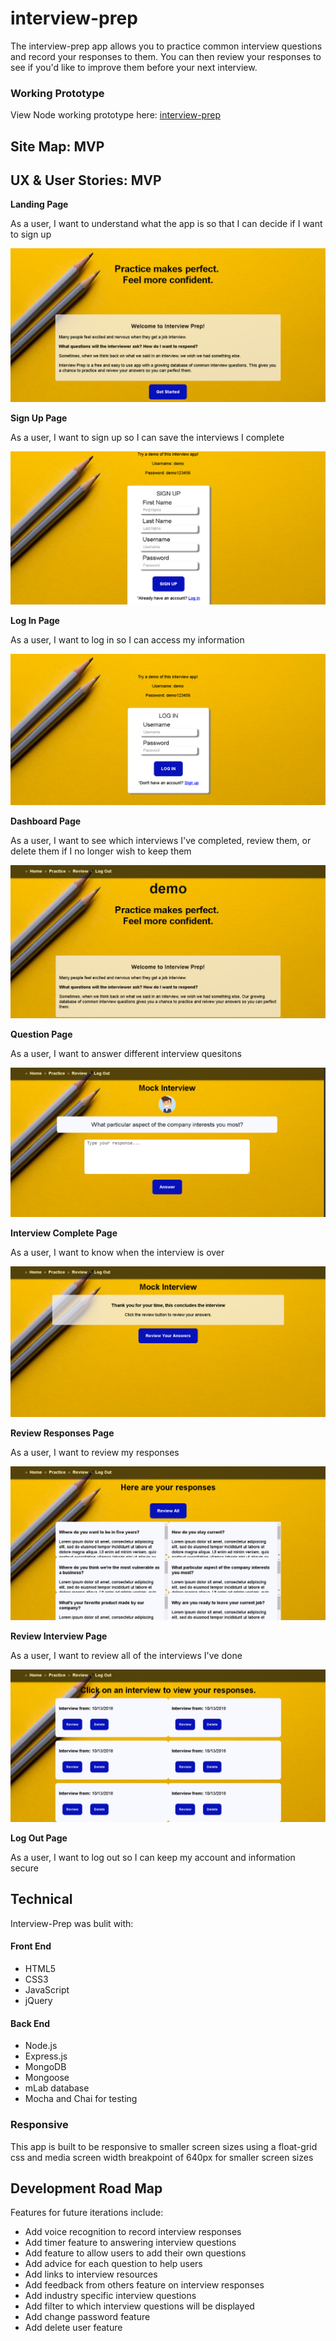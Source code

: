 # interview-prep

The interview-prep app allows you to practice common interview questions and record your responses to them. You can then review your responses to see if you'd like to improve them before your next interview.

### Working Prototype

View Node working prototype here: [interview-prep](https://interview-prep-capstone.herokuapp.com/)

## Site Map: MVP

## UX & User Stories: MVP

**Landing Page**

As a user, I want to understand what the app is so that I can decide if I want to sign up

![Logged Out Landing page design](/public/images/Logged_out_home_page.png)

**Sign Up Page**

As a user, I want to sign up so I can save the interviews I complete

![Sign Up page design](/public/images/Sign_up_screen.png)


**Log In Page**

As a user, I want to log in so I can access my information

![Log In page design](/public/images/Log_in_screen.png)

**Dashboard Page**

As a user, I want to see which interviews I've completed, review them, or delete them if I no longer wish to keep them

![Logged In Landing page design](/public/images/Logged_in_homepage.png)

**Question Page**

As a user, I want to answer different interview quesitons

![Question page design](/public/images/Question_screen.png)

**Interview Complete Page**

As a user, I want to know when the interview is over

![Interview Complete page design](/public/images/Interview_complete.png)

**Review Responses Page**

As a user, I want to review my responses

![Response Reivew page design](/public/images/Response_review_screen.png)

**Review Interview Page**

As a user, I want to review all of the interviews I've done

![Question page design](/public/images/Review_interview_screen.png)

**Log Out Page**

As a user, I want to log out so I can keep my account and information secure

## Technical

Interview-Prep was bulit with:

#### Front End

* HTML5
* CSS3
* JavaScript 
* jQuery 

#### Back End 

* Node.js 
* Express.js
* MongoDB
* Mongoose
* mLab database
* Mocha and Chai for testing


### Responsive
This app is built to be responsive to smaller screen sizes using a float-grid css and media screen width breakpoint of 640px for smaller screen sizes

## Development Road Map
Features for future iterations include:
- Add voice recognition to record interview responses
- Add timer feature to answering interview questions
- Add feature to allow users to add their own questions
- Add advice for each question to help users
- Add links to interview resources
- Add feedback from others feature on interview responses
- Add industry specific interview questions
- Add filter to which interview questions will be displayed
- Add change password feature
- Add delete user feature